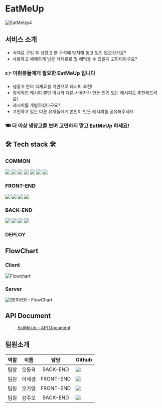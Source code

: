 # EatMeUp
![EatMeUp4](https://user-images.githubusercontent.com/75926861/133115482-88270167-98b2-4ede-81eb-e9f1ee63f643.png)

## 서비스 소개
- 식재료 구입 후 냉장고 한 구석에 방치해 놓고 있진 않으신가요?
- 사용하고 애매하게 남은 식재료로 뭘 해먹을 수 있을지 고민이라구요?
### 👉 이런분들에게 필요한 EatMeUp 입니다
- 냉장고 안의 식재료를 기반으로 레시피 추천!
- 정석적인 레시피 뿐만 아니라 다른 사용자가 만든 인기 있는 레시피도 추천해드려요!
- 레시피를 개발하셨다구요?
- 고민하고 있는 다른 유저들에게 본인이 만든 레시피를 공유해주세요

### 🍽 더 이상 냉장고를 보며 고민하지 말고 EatMeUp 하세요! 



## 🛠 Tech stack 🛠
### COMMON

<img src="https://img.shields.io/badge/GITHUB-181717?style=for-the-badge&logo=GitHub&logoColor=white"/></a> 
<img src="https://img.shields.io/badge/ESLint-4B32C3?style=for-the-badge&logo=ESLint&logoColor=white"/></a> 
<img src="https://img.shields.io/badge/Prettier-F7B93E?style=for-the-badge&logo=Prettier&logoColor=white"/></a> 
<img src="https://img.shields.io/badge/Notion-000000?style=for-the-badge&logo=Notion&logoColor=white"/></a> 
<img src="https://img.shields.io/badge/Figma-F24E1E?style=for-the-badge&logo=Figma&logoColor=white"/></a> 
<img src="https://img.shields.io/badge/Miro-050038?style=for-the-badge&logo=Miro&logoColor=white"/></a> 
<img src="https://img.shields.io/badge/Postman-FF6C37?style=for-the-badge&logo=Postman&logoColor=white"/></a>

### FRONT-END
<img src="https://img.shields.io/badge/JavaScript-F7DF1E?style=for-the-badge&logo=JavaScript&logoColor=white"/></a> 
<img src="https://img.shields.io/badge/REACT-61DAFB?style=for-the-badge&logo=React&logoColor=white"/></a> 
<img src="https://img.shields.io/badge/Redux-764ABC?style=for-the-badge&logo=Redux&logoColor=white"/></a> 
<img src="https://img.shields.io/badge/Styled Components-DB7093?style=for-the-badge&logo=styled-components&logoColor=white"/></a>

### BACK-END
<img src="https://img.shields.io/badge/Node.js-339933?style=for-the-badge&logo=Node.js&logoColor=white"/></a> 
<img src="https://img.shields.io/badge/Express-000000?style=for-the-badge&logo=Express&logoColor=white"/></a> 
<img src="https://img.shields.io/badge/PostgreSQL-47A248?style=for-the-badge&logo=postgreSQL&logoColor=white"/></a> 
<img src="https://img.shields.io/badge/JSON Web Tokens-000000?style=for-the-badge&logo=JSON Web Tokens&logoColor=white"/></a>

### DEPLOY


## FlowChart
### Client
![Flowchart](https://user-images.githubusercontent.com/80687195/132674884-c9203e5e-df75-40a9-8a55-280fd6b99d5a.jpg)
### Server
![SERVER - FlowChart](https://user-images.githubusercontent.com/83802662/132614622-88385355-c21b-4f37-bdee-10e00e100891.jpg)

## API Document
> [EatMeUp - API Document](https://eatmeup-api-document.gitbook.io/eatmeup/-Mj7S6ZKPtXJjuL7pLLK/)

## 팀원소개
| 역할 |  이름  |   담당    | Github                                                                                                                                                                      |
| :--: | :----: | :-------: | :-------------------------------------------------------------------------------------------------------------------------------------------------------------------------- |
| 팀장 | 오동욱 | BACK-END  |  <a href="https://github.com/wookieOH" target="_blank"><img src="https://img.shields.io/badge/wookieOH-F4C050?style=for-the-badge&logo=GitHub&logoColor=black"/></a>      |
| 팀원 | 이세경 | FRONT-END |  <a href="https://github.com/segyong56" target="_blank"><img src="https://img.shields.io/badge/segyong56-F4C050?style=for-the-badge&logo=GitHub&logoColor=black"/></a>      |
| 팀원 | 오가영 | FRONT-END |  <a href="https://github.com/5gazero" target="_blank"><img src="https://img.shields.io/badge/5gazero-F4C050?style=for-the-badge&logo=GitHub&logoColor=black"/></a>      |
| 팀원 | 강주오 | BACK-END  |  <a href="https://github.com/KangJuO" target="_blank"><img src="https://img.shields.io/badge/KangJuO-F4C050?style=for-the-badge&logo=GitHub&logoColor=black"/></a>      |

